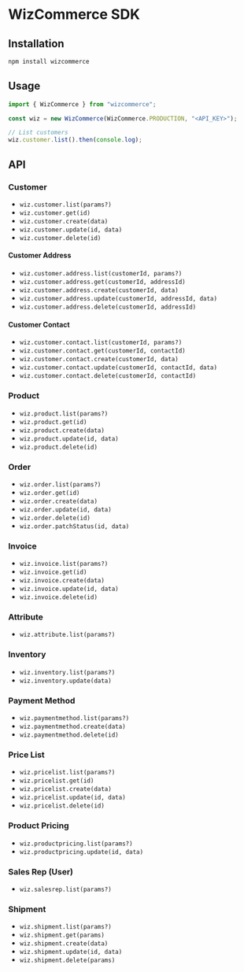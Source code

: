 # WizCommerce SDK

## Installation

```sh
npm install wizcommerce
```

## Usage

```ts
import { WizCommerce } from "wizcommerce";

const wiz = new WizCommerce(WizCommerce.PRODUCTION, "<API_KEY>");

// List customers
wiz.customer.list().then(console.log);
```

## API

### Customer

- `wiz.customer.list(params?)`
- `wiz.customer.get(id)`
- `wiz.customer.create(data)`
- `wiz.customer.update(id, data)`
- `wiz.customer.delete(id)`

#### Customer Address

- `wiz.customer.address.list(customerId, params?)`
- `wiz.customer.address.get(customerId, addressId)`
- `wiz.customer.address.create(customerId, data)`
- `wiz.customer.address.update(customerId, addressId, data)`
- `wiz.customer.address.delete(customerId, addressId)`

#### Customer Contact

- `wiz.customer.contact.list(customerId, params?)`
- `wiz.customer.contact.get(customerId, contactId)`
- `wiz.customer.contact.create(customerId, data)`
- `wiz.customer.contact.update(customerId, contactId, data)`
- `wiz.customer.contact.delete(customerId, contactId)`

### Product

- `wiz.product.list(params?)`
- `wiz.product.get(id)`
- `wiz.product.create(data)`
- `wiz.product.update(id, data)`
- `wiz.product.delete(id)`

### Order

- `wiz.order.list(params?)`
- `wiz.order.get(id)`
- `wiz.order.create(data)`
- `wiz.order.update(id, data)`
- `wiz.order.delete(id)`
- `wiz.order.patchStatus(id, data)`

### Invoice

- `wiz.invoice.list(params?)`
- `wiz.invoice.get(id)`
- `wiz.invoice.create(data)`
- `wiz.invoice.update(id, data)`
- `wiz.invoice.delete(id)`

### Attribute

- `wiz.attribute.list(params?)`

### Inventory

- `wiz.inventory.list(params?)`
- `wiz.inventory.update(data)`

### Payment Method

- `wiz.paymentmethod.list(params?)`
- `wiz.paymentmethod.create(data)`
- `wiz.paymentmethod.delete(id)`

### Price List

- `wiz.pricelist.list(params?)`
- `wiz.pricelist.get(id)`
- `wiz.pricelist.create(data)`
- `wiz.pricelist.update(id, data)`
- `wiz.pricelist.delete(id)`

### Product Pricing

- `wiz.productpricing.list(params?)`
- `wiz.productpricing.update(id, data)`

### Sales Rep (User)

- `wiz.salesrep.list(params?)`

### Shipment

- `wiz.shipment.list(params?)`
- `wiz.shipment.get(params)`
- `wiz.shipment.create(data)`
- `wiz.shipment.update(id, data)`
- `wiz.shipment.delete(params)`

